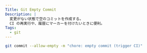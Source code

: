 ```yaml
---
Title: Git Empty Commit
Description: |
  変更がない状態で空のコミットを作成する。
  CI の再実行や、履歴にマーカーを付けたいときに便利。
Tags:
  - git
---
```


```bash
git commit --allow-empty -m "chore: empty commit (trigger CI)"
```
